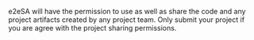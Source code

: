 e2eSA will have the permission to use as well as share the code and any project artifacts created by any project team.
Only submit your project if you are agree with the project sharing permissions.
